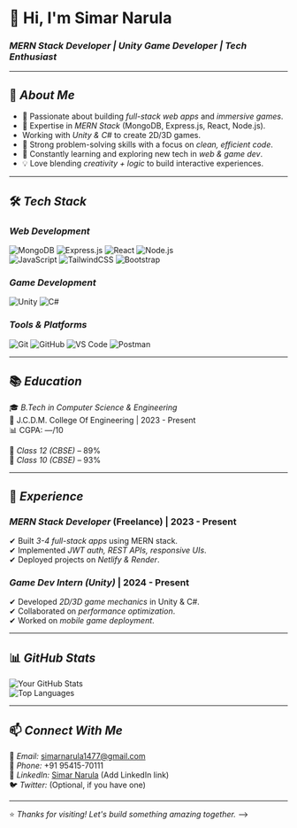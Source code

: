 # 👋 Hi, I'm Simar Narula  
### *MERN Stack Developer | Unity Game Developer | Tech Enthusiast*  

---

## 🌟 *About Me*  
- 🔭 Passionate about building *full-stack web apps* and *immersive games*.  
- 🚀 Expertise in *MERN Stack* (MongoDB, Express.js, React, Node.js).  
-   Working with *Unity & C#* to create 2D/3D games.  
- 📌 Strong problem-solving skills with a focus on *clean, efficient code*.  
- 🌱 Constantly learning and exploring new tech in *web & game dev*.  
- 💡 Love blending *creativity + logic* to build interactive experiences.  

---

## 🛠 *Tech Stack*  

### *Web Development*  
![MongoDB](https://img.shields.io/badge/MongoDB-%234ea94b.svg?style=for-the-badge&logo=mongodb&logoColor=white)
![Express.js](https://img.shields.io/badge/Express.js-%23404d59.svg?style=for-the-badge)
![React](https://img.shields.io/badge/React-%2320232a.svg?style=for-the-badge&logo=react&logoColor=%2361DAFB)
![Node.js](https://img.shields.io/badge/Node.js-6DA55F?style=for-the-badge&logo=node.js&logoColor=white)  
![JavaScript](https://img.shields.io/badge/JavaScript-%23323330.svg?style=for-the-badge&logo=javascript&logoColor=%23F7DF1E)
![TailwindCSS](https://img.shields.io/badge/TailwindCSS-%2338B2AC.svg?style=for-the-badge&logo=tailwind-css&logoColor=white)
![Bootstrap](https://img.shields.io/badge/Bootstrap-%23563D7C.svg?style=for-the-badge&logo=bootstrap&logoColor=white)  

### *Game Development*  
![Unity](https://img.shields.io/badge/Unity-%23000000.svg?style=for-the-badge&logo=unity&logoColor=white)
![C#](https://img.shields.io/badge/C%23-%23239120.svg?style=for-the-badge&logo=c-sharp&logoColor=white)  

### *Tools & Platforms*  
![Git](https://img.shields.io/badge/Git-%23F05033.svg?style=for-the-badge&logo=git&logoColor=white)
![GitHub](https://img.shields.io/badge/GitHub-%23121011.svg?style=for-the-badge&logo=github&logoColor=white)
![VS Code](https://img.shields.io/badge/VS%20Code-%23007ACC.svg?style=for-the-badge&logo=visual-studio-code&logoColor=white)
![Postman](https://img.shields.io/badge/Postman-%23FF6C37.svg?style=for-the-badge&logo=postman&logoColor=white)  

---

## 📚 *Education*  
🎓 *B.Tech in Computer Science & Engineering*  
📌 J.C.D.M. College Of Engineering | 2023 - Present  
📊 CGPA: —/10  

📖 *Class 12 (CBSE)* – 89%  
📖 *Class 10 (CBSE)* – 93%  

---

## 💼 *Experience*  

### *MERN Stack Developer* (Freelance) | 2023 - Present  
✔ Built *3-4 full-stack apps* using MERN stack.  
✔ Implemented *JWT auth, REST APIs, responsive UIs*.  
✔ Deployed projects on *Netlify & Render*.  

### *Game Dev Intern (Unity)* | 2024 - Present  
✔ Developed *2D/3D game mechanics* in Unity & C#.  
✔ Collaborated on *performance optimization*.  
✔ Worked on *mobile game deployment*.  

---

## 📊 *GitHub Stats*  
![Your GitHub Stats](https://github-readme-stats.vercel.app/api?username=YourUsername&show_icons=true&theme=radical)  
![Top Languages](https://github-readme-stats.vercel.app/api/top-langs/?username=YourUsername&layout=compact&theme=radical)  

---

## 📫 *Connect With Me*  
📧 *Email:* simarnarula1477@gmail.com  
📱 *Phone:* +91 95415-70111  
🔗 *LinkedIn:* [Simar Narula](#) (Add LinkedIn link)  
🐦 *Twitter:* (Optional, if you have one)  

---

⭐ *Thanks for visiting! Let's build something amazing together.*
-->
